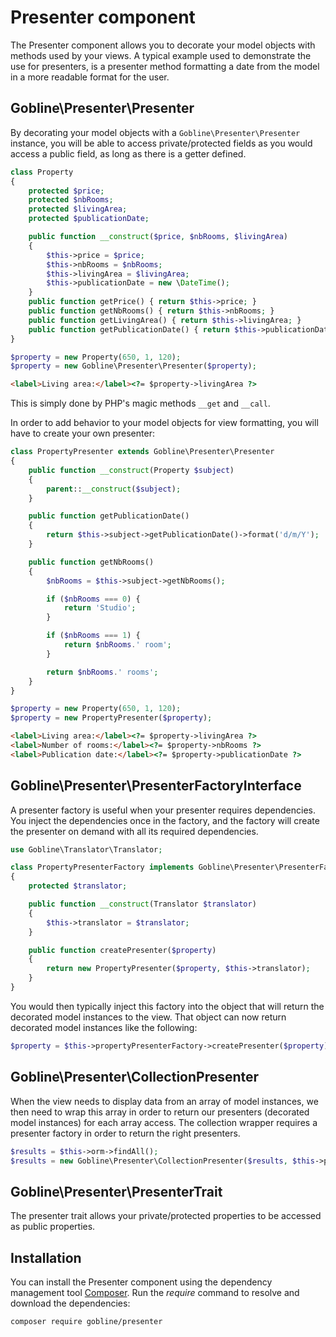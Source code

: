 # Presenter component

The Presenter component allows you to decorate your model objects with methods used by your views. A typical example used to demonstrate the use for presenters, is a presenter method formatting a date from the model in a more readable format for the user.

## Gobline\Presenter\Presenter

By decorating your model objects with a ```Gobline\Presenter\Presenter``` instance, you will be able to access private/protected fields as you would access a public field, as long as there is a getter defined.

```php
class Property
{
    protected $price;
    protected $nbRooms;
    protected $livingArea;
    protected $publicationDate;

    public function __construct($price, $nbRooms, $livingArea)
    {
        $this->price = $price;
        $this->nbRooms = $nbRooms;
        $this->livingArea = $livingArea;
        $this->publicationDate = new \DateTime();
    }
    public function getPrice() { return $this->price; }
    public function getNbRooms() { return $this->nbRooms; }
    public function getLivingArea() { return $this->livingArea; }
    public function getPublicationDate() { return $this->publicationDate; }
}

$property = new Property(650, 1, 120);
$property = new Gobline\Presenter\Presenter($property);
```
```html
<label>Living area:</label><?= $property->livingArea ?>
```

This is simply done by PHP's magic methods ```__get``` and ```__call```.

In order to add behavior to your model objects for view formatting, you will have to create your own presenter:

```php
class PropertyPresenter extends Gobline\Presenter\Presenter
{
    public function __construct(Property $subject)
    {
        parent::__construct($subject);
    }

    public function getPublicationDate()
    {
        return $this->subject->getPublicationDate()->format('d/m/Y');
    }

    public function getNbRooms()
    {
        $nbRooms = $this->subject->getNbRooms();

        if ($nbRooms === 0) {
            return 'Studio';
        }

        if ($nbRooms === 1) {
            return $nbRooms.' room';
        }

        return $nbRooms.' rooms';
    }
}

$property = new Property(650, 1, 120);
$property = new PropertyPresenter($property);
```
```html
<label>Living area:</label><?= $property->livingArea ?>
<label>Number of rooms:</label><?= $property->nbRooms ?>
<label>Publication date:</label><?= $property->publicationDate ?>
```

## Gobline\Presenter\PresenterFactoryInterface

A presenter factory is useful when your presenter requires dependencies.
You inject the dependencies once in the factory, and the factory will create the presenter on demand with all its required dependencies.

```php
use Gobline\Translator\Translator;

class PropertyPresenterFactory implements Gobline\Presenter\PresenterFactoryInterface
{
    protected $translator;

    public function __construct(Translator $translator)
    {
        $this->translator = $translator;
    }

    public function createPresenter($property)
    {
        return new PropertyPresenter($property, $this->translator);
    }
}
```

You would then typically inject this factory into the object that will return the decorated model instances to the view. That object can now return decorated model instances like the following:

```php
$property = $this->propertyPresenterFactory->createPresenter($property);
```

## Gobline\Presenter\CollectionPresenter

When the view needs to display data from an array of model instances, we then need to wrap this array in order to return our presenters (decorated model instances) for each array access. The collection wrapper requires a presenter factory in order to return the right presenters.

```php
$results = $this->orm->findAll();
$results = new Gobline\Presenter\CollectionPresenter($results, $this->propertyPresenterFactory);
```

## Gobline\Presenter\PresenterTrait

The presenter trait allows your private/protected properties to be accessed as public properties.

## Installation

You can install the Presenter component using the dependency management tool [Composer](https://getcomposer.org/).
Run the *require* command to resolve and download the dependencies:

```
composer require gobline/presenter
```